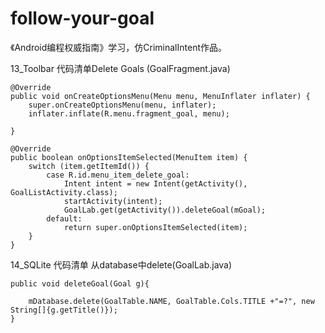 # follow-your-goal
《Android编程权威指南》学习，仿CriminalIntent作品。


13_Toolbar
代码清单Delete Goals (GoalFragment.java)

    @Override
    public void onCreateOptionsMenu(Menu menu, MenuInflater inflater) {
        super.onCreateOptionsMenu(menu, inflater);
        inflater.inflate(R.menu.fragment_goal, menu);

    }

    @Override
    public boolean onOptionsItemSelected(MenuItem item) {
        switch (item.getItemId()) {
            case R.id.menu_item_delete_goal:
                Intent intent = new Intent(getActivity(), GoalListActivity.class);
                startActivity(intent);
                GoalLab.get(getActivity()).deleteGoal(mGoal);
            default:
                return super.onOptionsItemSelected(item);
        }
    }


14_SQLite
代码清单 从database中delete(GoalLab.java)


    public void deleteGoal(Goal g){

        mDatabase.delete(GoalTable.NAME, GoalTable.Cols.TITLE +"=?", new String[]{g.getTitle()});
    }
